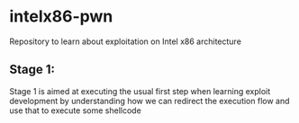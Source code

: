 # intelx86-pwn
Repository to learn about exploitation on Intel x86 architecture


## Stage 1:

Stage 1 is aimed at executing the usual first step when learning exploit development by understanding how we can redirect the execution flow and use that to execute some shellcode

